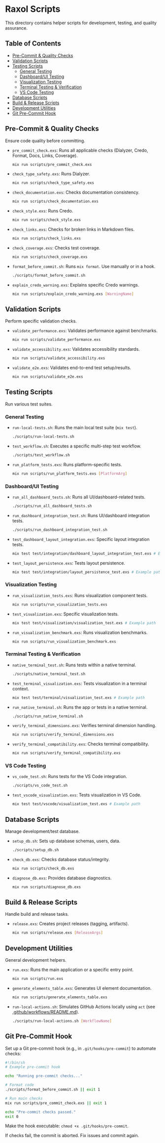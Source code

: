 # Raxol Scripts

This directory contains helper scripts for development, testing, and quality assurance.

## Table of Contents

- [Pre-Commit & Quality Checks](#pre-commit--quality-checks)
- [Validation Scripts](#validation-scripts)
- [Testing Scripts](#testing-scripts)
  - [General Testing](#general-testing)
  - [Dashboard/UI Testing](#dashboardui-testing)
  - [Visualization Testing](#visualization-testing)
  - [Terminal Testing & Verification](#terminal-testing--verification)
  - [VS Code Testing](#vs-code-testing)
- [Database Scripts](#database-scripts)
- [Build & Release Scripts](#build--release-scripts)
- [Development Utilities](#development-utilities)
- [Git Pre-Commit Hook](#git-pre-commit-hook)

## Pre-Commit & Quality Checks

Ensure code quality before committing.

- `pre_commit_check.exs`: Runs all applicable checks (Dialyzer, Credo, Format, Docs, Links, Coverage).

  ```bash
  mix run scripts/pre_commit_check.exs
  ```

- `check_type_safety.exs`: Runs Dialyzer.

  ```bash
  mix run scripts/check_type_safety.exs
  ```

- `check_documentation.exs`: Checks documentation consistency.

  ```bash
  mix run scripts/check_documentation.exs
  ```

- `check_style.exs`: Runs Credo.

  ```bash
  mix run scripts/check_style.exs
  ```

- `check_links.exs`: Checks for broken links in Markdown files.

  ```bash
  mix run scripts/check_links.exs
  ```

- `check_coverage.exs`: Checks test coverage.

  ```bash
  mix run scripts/check_coverage.exs
  ```

- `format_before_commit.sh`: Runs `mix format`. Use manually or in a hook.

  ```bash
  ./scripts/format_before_commit.sh
  ```

- `explain_credo_warning.exs`: Explains specific Credo warnings.

  ```bash
  mix run scripts/explain_credo_warning.exs [WarningName]
  ```

## Validation Scripts

Perform specific validation checks.

- `validate_performance.exs`: Validates performance against benchmarks.

  ```bash
  mix run scripts/validate_performance.exs
  ```

- `validate_accessibility.exs`: Validates accessibility standards.

  ```bash
  mix run scripts/validate_accessibility.exs
  ```

- `validate_e2e.exs`: Validates end-to-end test setup/results.

  ```bash
  mix run scripts/validate_e2e.exs
  ```

## Testing Scripts

Run various test suites.

### General Testing

- `run-local-tests.sh`: Runs the main local test suite (`mix test`).

  ```bash
  ./scripts/run-local-tests.sh
  ```

- `test_workflow.sh`: Executes a specific multi-step test workflow.

  ```bash
  ./scripts/test_workflow.sh
  ```

- `run_platform_tests.exs`: Runs platform-specific tests.

  ```bash
  mix run scripts/run_platform_tests.exs [PlatformArg]
  ```

### Dashboard/UI Testing

- `run_all_dashboard_tests.sh`: Runs all UI/dashboard-related tests.

  ```bash
  ./scripts/run_all_dashboard_tests.sh
  ```

- `run_dashboard_integration_test.sh`: Runs UI/dashboard integration tests.

  ```bash
  ./scripts/run_dashboard_integration_test.sh
  ```

- `test_dashboard_layout_integration.exs`: Specific layout integration tests.

  ```bash
  mix test test/integration/dashboard_layout_integration_test.exs # Example path
  ```

- `test_layout_persistence.exs`: Tests layout persistence.

  ```bash
  mix test test/integration/layout_persistence_test.exs # Example path
  ```

### Visualization Testing

- `run_visualization_tests.exs`: Runs visualization component tests.

  ```bash
  mix run scripts/run_visualization_tests.exs
  ```

- `test_visualization.exs`: Specific visualization tests.

  ```bash
  mix test test/visualization/visualization_test.exs # Example path
  ```

- `run_visualization_benchmark.exs`: Runs visualization benchmarks.

  ```bash
  mix run scripts/run_visualization_benchmark.exs
  ```

### Terminal Testing & Verification

- `native_terminal_test.sh`: Runs tests within a native terminal.

  ```bash
  ./scripts/native_terminal_test.sh
  ```

- `test_terminal_visualization.exs`: Tests visualization in a terminal context.

  ```bash
  mix test test/terminal/visualization_test.exs # Example path
  ```

- `run_native_terminal.sh`: Runs the app or tests in a native terminal.

  ```bash
  ./scripts/run_native_terminal.sh
  ```

- `verify_terminal_dimensions.exs`: Verifies terminal dimension handling.

  ```bash
  mix run scripts/verify_terminal_dimensions.exs
  ```

- `verify_terminal_compatibility.exs`: Checks terminal compatibility.

  ```bash
  mix run scripts/verify_terminal_compatibility.exs
  ```

### VS Code Testing

- `vs_code_test.sh`: Runs tests for the VS Code integration.

  ```bash
  ./scripts/vs_code_test.sh
  ```

- `test_vscode_visualization.exs`: Tests visualization in VS Code.

  ```bash
  mix test test/vscode/visualization_test.exs # Example path
  ```

## Database Scripts

Manage development/test database.

- `setup_db.sh`: Sets up database schemas, users, data.

  ```bash
  ./scripts/setup_db.sh
  ```

- `check_db.exs`: Checks database status/integrity.

  ```bash
  mix run scripts/check_db.exs
  ```

- `diagnose_db.exs`: Provides database diagnostics.

  ```bash
  mix run scripts/diagnose_db.exs
  ```

## Build & Release Scripts

Handle build and release tasks.

- `release.exs`: Creates project releases (tagging, artifacts).

  ```bash
  mix run scripts/release.exs [ReleaseArgs]
  ```

## Development Utilities

General development helpers.

- `run.exs`: Runs the main application or a specific entry point.

  ```bash
  mix run scripts/run.exs
  ```

- `generate_elements_table.exs`: Generates UI element documentation.

  ```bash
  mix run scripts/generate_elements_table.exs
  ```

- `run-local-actions.sh`: Simulates GitHub Actions locally using `act` (see [.github/workflows/README.md](../.github/workflows/README.md)).

  ```bash
  ./scripts/run-local-actions.sh [WorkflowName]
  ```

## Git Pre-Commit Hook

Set up a Git pre-commit hook (e.g., in `.git/hooks/pre-commit`) to automate checks:

```bash
#!/bin/sh
# Example pre-commit hook

echo "Running pre-commit checks..."

# Format code
./scripts/format_before_commit.sh || exit 1

# Run main checks
mix run scripts/pre_commit_check.exs || exit 1

echo "Pre-commit checks passed."
exit 0
```

Make the hook executable: `chmod +x .git/hooks/pre-commit`.

If checks fail, the commit is aborted. Fix issues and commit again.
